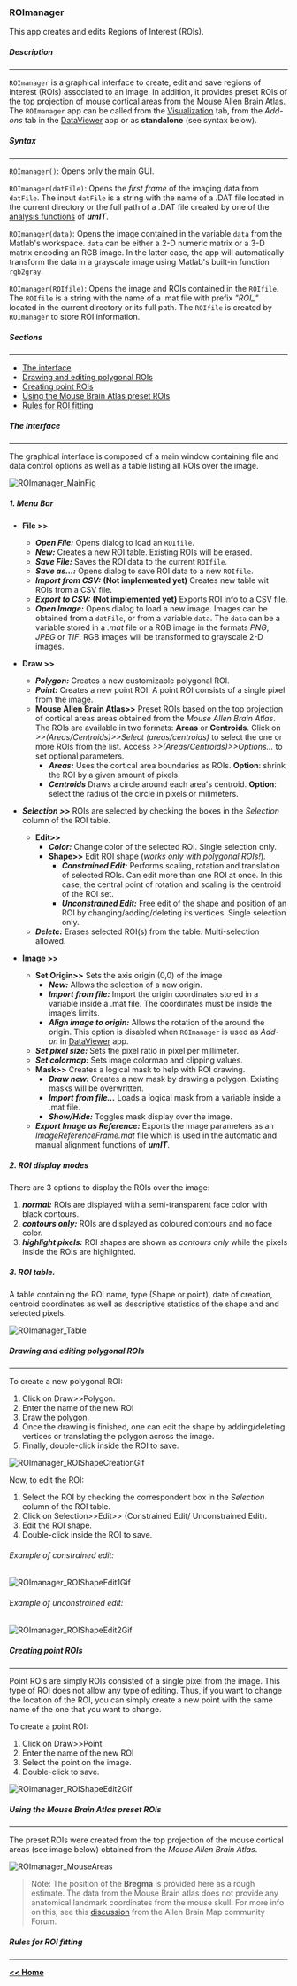 ### ROImanager   

This app creates and edits Regions of Interest (ROIs).

##### Description
___
```ROImanager``` is a graphical interface to create, edit and save regions of interest (ROIs) associated to an image. In addition, it provides preset ROIs of the top projection of mouse cortical areas from the Mouse Allen Brain Atlas. The ```ROImanager``` app can be called from the [Visualization](/visualization_tab.md) tab, from the *Add-ons* tab in the [DataViewer](/dataviewer.md) app or as **standalone** (see syntax below). 

##### Syntax
___

```ROImanager()```: Opens only the main GUI.   

```ROImanager(datFile)```: Opens the *first frame* of the imaging data from ```datFile```. The input ```datFile``` is a string with the name of a .DAT file located in the current directory or the full path of a .DAT file created by one of the [analysis functions](/index.md/#analysisfunctions) of ***umIT***.

```ROImanager(data)```: Opens the image contained in the variable ```data``` from the Matlab's workspace. ```data``` can be either a 2-D numeric matrix or a 3-D matrix encoding an RGB image. In the latter case, the app will automatically transform the data in a grayscale image using Matlab's built-in function ```rgb2gray```.

```ROImanager(ROIfile)```: Opens the image and ROIs contained in the ```ROIfile```. The ```ROIfile``` is a string with the name of a .mat file with prefix *"ROI_"* located in the current directory or its full path. The ```ROIfile``` is created by ```ROImanager``` to store ROI information.

##### Sections
___   

* [The interface](#the-interface)
* [Drawing and editing polygonal ROIs](#drawing-and-editing-polygonal-rois)
* [Creating point ROIs](#creating-point-rois)
* [Using the Mouse Brain Atlas preset ROIs](#using-the-mouse-brain-atlas-preset-rois)
* [Rules for ROI fitting](#rules-for-roi-fitting)

##### The interface
___   

The graphical interface is composed of a main window containing file and data control options as well as a table listing all ROIs over the image.

![ROImanager_MainFig](/assets/img/roimanager_mainFig.png)

##### 1. Menu Bar

* **File >>**
    * ***Open File:***  Opens dialog to load an ```ROIfile```.
    * ***New:*** Creates a new ROI table. Existing ROIs will be erased.
    * ***Save File:*** Saves the ROI data to the current ```ROIfile```.
    * ***Save as...:*** Opens dialog to save ROI data to a new ```ROIfile```.
    * ***Import from CSV:*** **(Not implemented yet)** Creates new table wit ROIs from a CSV file.
    * ***Export to CSV:*** **(Not implemented yet)** Exports ROI info to a CSV file.
    * ***Open Image:*** Opens dialog to load a new image. Images can be obtained from a ```datFile```, or from a variable ```data```. The ```data``` can be a variable stored in a *.mat* file or a RGB image in the formats *PNG*, *JPEG* or *TIF*. RGB images will be transformed to grayscale 2-D images.
* **Draw >>**
    * ***Polygon:*** Creates a new customizable polygonal ROI.
    * ***Point:*** Creates a new point ROI. A point ROI consists of a single pixel from the image.
    * **Mouse Allen Brain Atlas>>** 
    Preset ROIs based on the top projection of cortical areas areas obtained from the *Mouse Allen Brain Atlas*. The ROIs are available in two formats: **Areas** or **Centroids**. Click on *>>(Areas/Centroids)>>Select (areas/centroids)* to select the one or more ROIs from the list. Access *>>(Areas/Centroids)>>Options...* to set optional parameters.
        *  ***Areas:*** Uses the cortical area boundaries as ROIs. **Option**: shrink the ROI by a given amount of pixels.
        *  ***Centroids*** Draws a circle around each area's centroid. **Option**: select the radius of the circle in pixels or milimeters.

* ***Selection >>*** ROIs are selected by checking the boxes in the *Selection* column of the ROI table.
    * **Edit>>**
        *  ***Color:*** Change color of the selected ROI. Single selection only.
        *  **Shape>>** Edit ROI shape (*works only with polygonal ROIs!*). 
            * ***Constrained Edit:*** Performs scaling, rotation and translation of selected ROIs. Can edit more than one ROI at once. In this case, the central point of rotation and scaling is the centroid of the ROI set.
            * ***Unconstrained Edit:*** Free edit of the shape and position of an ROI  by changing/adding/deleting its vertices. Single selection only.
    * ***Delete:*** Erases selected ROI(s) from the table. Multi-selection allowed.
* **Image >>**
    * **Set Origin>>** Sets the axis origin (0,0) of the image
        *  ***New:*** Allows the selection of a new origin.
        *  ***Import from file:*** Import the origin coordinates stored in a variable inside a .mat file. The coordinates must be inside the image’s limits.
        *  ***Align image to origin:*** Allows the rotation of the around the origin. This option is disabled when ```ROImanager``` is used as *Add-on* in [DataViewer](/dataviewer.md) app.
    * ***Set pixel size:*** Sets the pixel ratio in pixel per millimeter.
    * ***Set colormap:*** Sets image colormap and clipping values.
    * **Mask>>** Creates a logical mask to help with ROI drawing.
        * ***Draw new:*** Creates a new mask by drawing a polygon. Existing masks will be overwritten.
        * ***Import from file...*** Loads a logical mask from a variable inside a .mat file. 
        * ***Show/Hide:*** Toggles mask display over the image.
    * ***Export Image as Reference:*** Exports the image parameters as an *ImageReferenceFrame.mat* file which is used in the automatic and manual alignment functions of ***umIT***.

##### 2. ROI display modes
There are 3 options to display the ROIs over the image:
1. ***normal:*** ROIs are displayed with a semi-transparent face color with black contours.
2. ***contours only:*** ROIs are displayed as coloured contours and no face color.
3. ***highlight pixels:*** ROI shapes are shown as *contours only* while the pixels inside the ROIs are highlighted.

##### 3. ROI table.
A table containing the ROI name, type (Shape or point), date of creation, centroid coordinates as well as descriptive statistics of the shape and and selected pixels. 

![ROImanager_Table](/assets/img/roimanager_roitable.png)

#####  Drawing and editing polygonal ROIs
___

To create a new polygonal ROI:
1. Click on Draw>>Polygon.
2. Enter the name of the new ROI
3. Draw the polygon. 
4. Once the drawing is finished, one can edit the shape by adding/deleting vertices or translating the polygon across the image.
5. Finally, double-click inside the ROI to save.

<img src="https://s-belanger.github.io/Umit/assets/gifs/roimanager_creatingShapeROI.gif" alt="ROImanager_ROIShapeCreationGif"/>

Now, to edit the ROI: 
1. Select the ROI by checking the correspondent box in the *Selection* column of the ROI table.
2. Click on Selection>>Edit>> (Constrained Edit/ Unconstrained Edit). 
3. Edit the ROI shape.
4. Double-click inside the ROI to save.

###### Example of constrained edit:
<img src="https://s-belanger.github.io/Umit/assets/gifs/roimanager_constEditShapeROI.gif" alt="ROImanager_ROIShapeEdit1Gif"/>

###### Example of unconstrained edit:
<img src="https://s-belanger.github.io/Umit/assets/gifs/roimanager_UnconstEditShapeROI.gif" alt="ROImanager_ROIShapeEdit2Gif"/>

#####  Creating point ROIs
___

Point ROIs are simply ROIs consisted of a single pixel from the image. This type of ROI does not allow any type of editing. Thus, if you want to change the location of the ROI, you can simply create a new point with the same name of the one that you want to change.

To create a point ROI:
1. Click on Draw>>Point
2. Enter the name of the new ROI
3. Select the point on the image.
4. Double-click to save.

<img src="https://s-belanger.github.io/Umit/assets/gifs/roimanager_creatingPointROI.gif" alt="ROImanager_ROIShapeEdit2Gif"/>


#####  Using the Mouse Brain Atlas preset ROIs
___

The preset ROIs were created from the top projection of the mouse cortical areas (see image below) obtained from the *Mouse Allen Brain Atlas*. 

![ROImanager_MouseAreas](/assets/img/roimanager_mouse-areas.png)
> Note: The position of the **Bregma** is provided here as a rough estimate. The data from the Mouse Brain atlas does not provide any anatomical landmark coordinates from the mouse skull. For more info on this, see this [discussion](https://community.brain-map.org/t/why-doesnt-the-3d-mouse-brain-atlas-have-bregma-coordinates/158) from the Allen Brain Map community Forum.

#####  Rules for ROI fitting
___

























[**<< Home**](/index.md)
